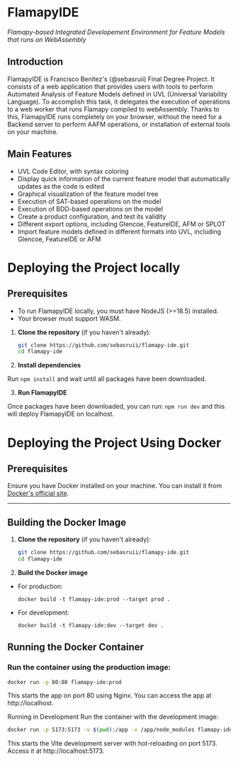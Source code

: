 # FlamapyIDE

_Flamapy-based Integrated Developement Environment for Feature Models that runs on WebAssembly_

## Introduction

FlamapyIDE is Francisco Benítez's (@sebasruii) Final Degree Project. It consists of a web application that provides users with tools to perform Automated Analysis of Feature Models defined in UVL (Universal Variability Language). To accomplish this task, it delegates the execution of operations to a web worker that runs Flamapy compiled to webAssembly. Thanks to this, FlamapyIDE runs completely on your browser, without the need for a Backend server to perform AAFM operations, or installation of external tools on your machine.

## Main Features

- UVL Code Editor, with syntax coloring
- Display quick information of the current feature model that automatically updates as the code is edited
- Graphical visualization of the feature model tree
- Execution of SAT-based operations on the model
- Execution of BDD-based operations on the model
- Create a product configuration, and test its validity
- Different export options, including Glencoe, FeatureIDE, AFM or SPLOT
- Import feature models defined in different formats into UVL, including Glencoe, FeatureIDE or AFM

# Deploying the Project locally

## Prerequisites

- To run FlamapyIDE locally, you must have NodeJS (>=18.5) installed.
- Your browser must support WASM.

1. **Clone the repository** (if you haven't already):

   ```bash
   git clone https://github.com/sebasruii/flamapy-ide.git
   cd flamapy-ide

   ```

2. **Install dependencies**

Run `npm install` and wait until all packages have been downloaded.

3. **Run FlamapyIDE**

Once packages have been downloaded, you can run:
`npm run dev`
and this will deploy FlamapyIDE on localhost.

# Deploying the Project Using Docker

## Prerequisites

Ensure you have Docker installed on your machine. You can install it from [Docker's official site](https://docs.docker.com/get-docker/).

---

## Building the Docker Image

1. **Clone the repository** (if you haven't already):

   ```bash
   git clone https://github.com/sebasruii/flamapy-ide.git
   cd flamapy-ide

   ```

1. **Build the Docker image**

- For production:
  ```
  docker build -t flamapy-ide:prod --target prod .
  ```
- For development:
  ```
  docker build -t flamapy-ide:dev --target dev .
  ```

## Running the Docker Container

### Run the container using the production image:

```bash
docker run -p 80:80 flamapy-ide:prod
```

This starts the app on port 80 using Nginx. You can access the app at http://localhost.

Running in Development
Run the container with the development image:

```bash
docker run -p 5173:5173 -v $(pwd):/app -v /app/node_modules flamapy-ide:dev
```

This starts the Vite development server with hot-reloading on port 5173. Access it at http://localhost:5173.
